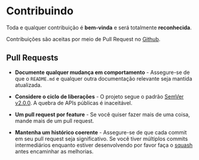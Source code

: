 # Contribuindo

Toda e qualquer contribuição é **bem-vinda** e será totalmente **reconhecida**.

Contribuições são aceitas por meio de Pull Request no [Github](https://github.com/realfabecker/kevin).

## Pull Requests

- **Documente qualquer mudança em comportamento** - Assegure-se de que o `README.md` e qualquer outra documentação
  relevante seja mantida atualizada.

- **Considere o ciclo de liberações** - O projeto segue o padrão [SemVer v2.0.0](http://semver.org/). A quebra de
  APIs públicas é inaceitável.

- **Um pull request por feature** - Se você quiser fazer mais de uma coisa, mande mais de um pull request.

- **Mantenha um histórico coerente** - Assegure-se de que cada commit em seu pull request seja significativo. Se você
  tiver múltiplos commits intermediários enquanto estiver desenvolvendo por favor faça o [squash][link-squash] antes
  encaminhar as melhorias.

[link-squash]: http://www.git-scm.com/book/en/v2/Git-Tools-Rewriting-History#Changing-Multiple-Commit-Messages